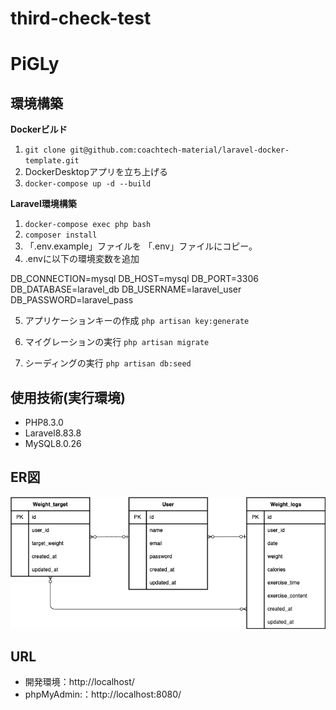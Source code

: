 # third-check-test
# PiGLy

## 環境構築
**Dockerビルド**
1. `git clone git@github.com:coachtech-material/laravel-docker-template.git`
2. DockerDesktopアプリを立ち上げる
3. `docker-compose up -d --build`

**Laravel環境構築**
1. `docker-compose exec php bash`
2. `composer install`
3. 「.env.example」ファイルを 「.env」ファイルにコピー。
4. .envに以下の環境変数を追加

DB_CONNECTION=mysql
DB_HOST=mysql
DB_PORT=3306
DB_DATABASE=laravel_db
DB_USERNAME=laravel_user
DB_PASSWORD=laravel_pass

5. アプリケーションキーの作成
`php artisan key:generate`

6. マイグレーションの実行
`php artisan migrate`

7. シーディングの実行
`php artisan db:seed`

## 使用技術(実行環境)
- PHP8.3.0
- Laravel8.83.8
- MySQL8.0.26

## ER図
![alt](er.drawio.png)

## URL
- 開発環境：http://localhost/
- phpMyAdmin:：http://localhost:8080/
